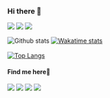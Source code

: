 ### Hi there 👋
<img src="https://img.shields.io/badge/python%20-%2314354C.svg?&style=for-the-badge&logo=python&logoColor=white"/> <img src ="https://img.shields.io/badge/postgres-%23316192.svg?&style=for-the-badge&logo=postgresql&logoColor=white"/> <img src="https://img.shields.io/badge/javascript%20-%23323330.svg?&style=for-the-badge&logo=javascript&logoColor=%23F7DF1E"/> 

![Github stats](https://github-readme-stats.vercel.app/api?username=Ian-Andwati&count_private=true&show_icons=true&theme=dracula)
[![Wakatime stats](https://github-readme-stats.vercel.app/api/wakatime?username=Ian_Andwati)](https://github.com/Ian-Andwati/github-readme-stats)
<br>
<br>
[![Top Langs](https://github-readme-stats.vercel.app/api/top-langs/?username=Ian-Andwati&langs_count=10&layout=compact)](https://github.com/anuraghazra/github-readme-stats)
<h4>Find me here🌝</h4>
<a href="https://t.me/I_andwati"><img src="https://img.shields.io/badge/telegram-D14836?color=2CA5E0&style=for-the-badge&logo=telegram&logoColor=white" /></a>
<a href="mailto:andwatiian@gmail.com"><img src="https://img.shields.io/badge/gmail-D14836?&style=for-the-badge&logo=gmail&logoColor=white" /></a>
<a href="https://www.linkedin.com/in/ian-andwati-123295188"><img src="https://img.shields.io/badge/linkedin-%230077B5.svg?&style=for-the-badge&logo=linkedin&logoColor=white" /></a>
<a href="https://twitter.com/_andwati"><img src="https://img.shields.io/badge/twitter-%231DA1F2.svg?&style=for-the-badge&logo=twitter&logoColor=white" /></a>
